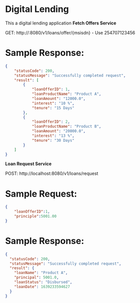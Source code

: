 # Digital Lending
This a digital lending application
**Fetch Offers Service**

GET: http://<host>:8080/v1/loans/offer/{msisdn} - Use 254707123456

# Sample Response:

```json
{
    "statusCode": 200,
    "statusMessage": "Successfully completed request",
    "result": [
        {
            "loanOfferID": 1,
            "loanProductName": "Product A",
            "loanAmount": "12000.0",
            "interest": "10 %",
            "tenure": "15 Days"
        },
        {
            "loanOfferID": 2,
            "loanProductName": "Product B",
            "loanAmount": "20000.0",
            "interest": "13 %",
            "tenure": "30 Days"
        }
    ]
}
```

**Loan Request Service**

POST: http://localhost:8080/v1/loans/request
# Sample Request:
```json
{
    "loanOfferID":1,
    "principle":5001.00
}
```

# Sample Response:
```json
{
  "statusCode": 200,
  "statusMessage": "Successfully completed request",
  "result": {
    "loanName": "Product A",
    "principal": 5001.0,
    "loanStatus": "Disbursed",
    "loanDate": 1639233594627
  }
}
```
